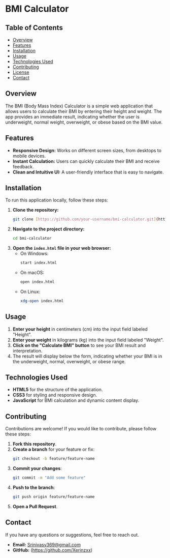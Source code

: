 # BMI Calculator

## Table of Contents
- [Overview](#overview)
- [Features](#features)
- [Installation](#installation)
- [Usage](#usage)
- [Technologies Used](#technologies-used)
- [Contributing](#contributing)
- [License](#license)
- [Contact](#contact)

## Overview
The BMI (Body Mass Index) Calculator is a simple web application that allows users to calculate their BMI by entering their height and weight. The app provides an immediate result, indicating whether the user is underweight, normal weight, overweight, or obese based on the BMI value.

## Features
- **Responsive Design:** Works on different screen sizes, from desktops to mobile devices.
- **Instant Calculation:** Users can quickly calculate their BMI and receive feedback.
- **Clean and Intuitive UI:** A user-friendly interface that is easy to navigate.

## Installation
To run this application locally, follow these steps:

1. **Clone the repository:**
    ```bash
    git clone [https://github.com/your-username/bmi-calculator.git](https://github.com/Xerinzxx/BMI.git)
    ```
2. **Navigate to the project directory:**
    ```bash
    cd bmi-calculator
    ```
3. **Open the `index.html` file in your web browser:**
    - On Windows:
        ```bash
        start index.html
        ```
    - On macOS:
        ```bash
        open index.html
        ```
    - On Linux:
        ```bash
        xdg-open index.html
        ```

## Usage
1. **Enter your height** in centimeters (cm) into the input field labeled "Height".
2. **Enter your weight** in kilograms (kg) into the input field labeled "Weight".
3. **Click on the "Calculate BMI" button** to see your BMI result and interpretation.
4. The result will display below the form, indicating whether your BMI is in the underweight, normal, overweight, or obese range.

## Technologies Used
- **HTML5** for the structure of the application.
- **CSS3** for styling and responsive design.
- **JavaScript** for BMI calculation and dynamic content display.

## Contributing
Contributions are welcome! If you would like to contribute, please follow these steps:

1. **Fork this repository**.
2. **Create a branch** for your feature or fix:
    ```bash
    git checkout -b feature/feature-name
    ```
3. **Commit your changes**:
    ```bash
    git commit -m "Add some feature"
    ```
4. **Push to the branch**:
    ```bash
    git push origin feature/feature-name
    ```
5. **Open a Pull Request**.

## Contact
If you have any questions or suggestions, feel free to reach out.

- **Email:** Srinivasy369@gmail.com
- **GitHub:** (https://github.com/Xerinzxx)
